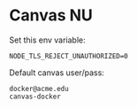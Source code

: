 # Canvas NU

Set this env variable:

```
NODE_TLS_REJECT_UNAUTHORIZED=0
```

Default canvas user/pass:

```
docker@acme.edu
canvas-docker
```
